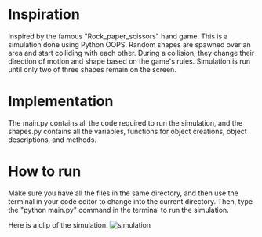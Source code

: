 # Inspiration
Inspired by the famous "Rock_paper_scissors" hand game. This is a simulation done using Python OOPS. Random shapes are spawned over an area and start colliding with each other. During a collision, they change their direction of motion and shape based on the game's rules. Simulation is run until only two of three shapes remain on the screen.

# Implementation 
The main.py contains all the code required to run the simulation, and the shapes.py contains all the variables, functions for object creations, object descriptions, and methods. 

# How to run
Make sure you have all the files in the same directory, and then use the terminal in your code editor to change into the current directory. Then, type the "python main.py" command in the terminal to run the simulation. 

Here is a clip of the simulation.
![simulation](https://github.com/preetam-g/rock_paper_scissors/assets/118665778/507d4f6d-8ae0-4ff2-a5a8-5499e122fe97)


